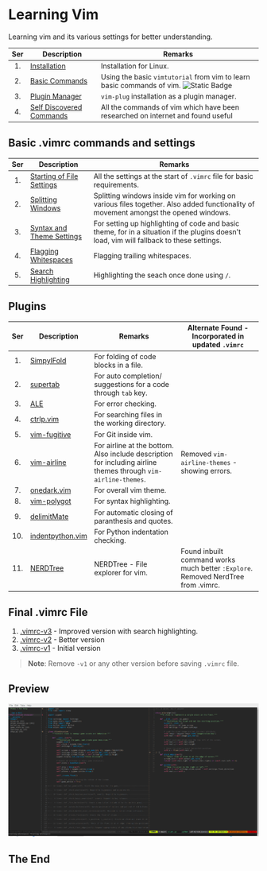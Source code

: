 # Learning Vim

Learning vim and its various settings for better understanding.

|Ser|Description|Remarks|
|:-:|-----------|-------|
|1.| [Installation](installation.md) | Installation for Linux. |
|2.| [Basic Commands](basic-commands.md) | Using the basic `vimtutorial` from vim to learn basic commands of vim. ![Static Badge](https://img.shields.io/badge/Status-Incomplete-red?link=Working) |
|3.| [Plugin Manager](plugin-manager.md) | `vim-plug` installation as a plugin manager. |
|4.| [Self Discovered Commands](self-discovered-commands.md)| All the commands of vim which have been researched on internet and found useful |

## Basic .vimrc commands and settings

|Ser|Description|Remarks|
|:-:|-----------|-------|
|1.| [Starting of File Settings](basic-settings/starting-of-file-settings.md) | All the settings at the start of `.vimrc` file for basic requirements. |
|2.| [Splitting Windows](basic-settings/splitting-windows.md) | Splitting windows inside vim for working on various files together. Also added functionality of movement amongst the opened windows. |
|3.| [Syntax and Theme Settings](basic-settings/syntax-and-theme-settings.md) | For setting up highlighting of code and basic theme, for in a situation if the plugins doesn't load, vim will fallback to these settings. |
|4.| [Flagging Whitespaces](basic-settings/flagging-whitespaces.md) | Flagging trailing whitespaces. |
|5.| [Search Highlighting](basic-settings/search-highlighting.md) | Highlighting the seach once done using `/`. |

## Plugins

|Ser|Description|Remarks|Alternate Found - Incorporated in updated `.vimrc` |
|:-:|-----------|-------|---------------------------------------------------|
|1.| [SimpylFold](plugins/simpylfold.md) | For folding of code blocks in a file. | |
|2.| [supertab](plugins/supertab.md) | For auto completion/ suggestions for a code through `tab` key. | |
|3.| [ALE](plugins/ale.md) | For error checking. | |
|4.| [ctrlp.vim](plugins/ctrlp-vim.md) | For searching files in the working directory. | |
|5.| [vim-fugitive](plugins/vim-fugitive.md) | For Git inside vim. | |
|6.| [vim-airline](plugins/vim-airline.md) | For airline at the bottom. Also include description for including airline themes through `vim-airline-themes`. | Removed `vim-airline-themes` - showing errors. |
|7.| [onedark.vim](plugins/onedark-vim.md) | For overall vim theme. | |
|8.| [vim-polygot](plugins/vim-polygot.md) | For syntax highlighting. | |
|9.| [delimitMate](plugins/delimit-mate.md) | For automatic closing of paranthesis and quotes. | |
|10.| [indentpython.vim](plugins/indentpython-vim.md) | For Python indentation checking. | |
|11.| [NERDTree](plugins/nerdtree.md) | NERDTree - File explorer for vim. | Found inbuilt command works much better `:Explore`. Removed NerdTree from .vimrc. |

## Final .vimrc File

1. [.vimrc-v3](.vimrc-v3) - Improved version with search highlighting.
2. [.vimrc-v2](.vimrc-v2) - Better version
3. [.vimrc-v1](.vimrc-v1) - Initial version

> **Note**: Remove `-v1` or any other version before saving `.vimrc` file.

## Preview

![Screenshot](/images/screenshot.png)

## The End
